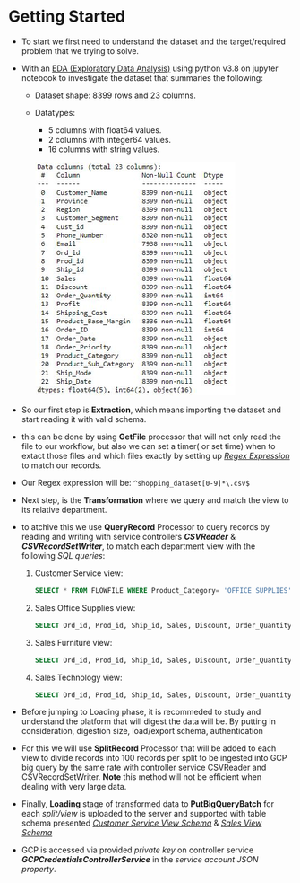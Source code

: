 # Getting Started

* To start we first need to understand the dataset and the target/required problem that we trying to solve.
* With an [EDA (Exploratory Data Analysis)](EDA_shopping_dataset.ipynb) using python v3.8 on jupyter notebook to investigate the dataset that summaries the following:
  * Dataset shape: 8399 rows and 23 columns.
  * Datatypes:
    * 5 columns with float64 values.
    * 2 columns with integer64 values.
    * 16 columns with string values.

    ![Screenshot](Images/dataset_info.JPG)

* So our first step is **Extraction**, which means importing the dataset and start reading it with valid schema.
* this can be done by using **GetFile** processor that will not only read the file to our workflow, but also we can set a timer( or set time) when to extact those files and which files exactly by setting up [_Regex Expression_](https://github.com/ziishaned/learn-regex/blob/master/README.md) to match our records.
* Our Regex expression will be: `^shopping_dataset[0-9]*\.csv$`
* Next step, is the **Transformation** where we query and match the view to its relative department.
* to atchive this we use **QueryRecord** Processor to query records by reading and writing with service controllers _**CSVReader**_ & _**CSVRecordSetWriter**_, to match each department view with the following _SQL queries_:
  1. Customer Service view:

      ```sql
      SELECT * FROM FLOWFILE WHERE Product_Category= 'OFFICE SUPPLIES'
      ```

  2. Sales Office Supplies view:

      ```sql
      SELECT Ord_id, Prod_id, Ship_id, Sales, Discount, Order_Quantity, Profit, Shipping_Cost, Product_Base_Margin, Order_ID, Order_Date, Order_Priority, Product_Sub_Category, Ship_Mode, Ship_Date FROM FLOWFILE WHERE Product_Category = 'OFFICE SUPPLIES'
      ```

  3. Sales Furniture view:
  
      ```sql
      SELECT Ord_id, Prod_id, Ship_id, Sales, Discount, Order_Quantity, Profit, Shipping_Cost, Product_Base_Margin, Order_ID, Order_Date, Order_Priority, Product_Sub_Category, Ship_Mode, Ship_Date FROM FLOWFILE WHERE Product_Category = 'FURNITURE
      ```
  
  4. Sales Technology view:
  
      ```sql
      SELECT Ord_id, Prod_id, Ship_id, Sales, Discount, Order_Quantity, Profit, Shipping_Cost, Product_Base_Margin, Order_ID, Order_Date, Order_Priority, Product_Sub_Category, Ship_Mode, Ship_Date FROM FLOWFILE WHERE Product_Category = 'TECHNOLOGY’
      ```

* Before jumping to Loading phase, it is recommeded to study and understand the platform that will digest the data will be. By putting in consideration, digestion size, load/export schema, authentication
* For this we will use **SplitRecord** Processor that will be added to each view to divide records into 100 records per split to be ingested into GCP big query by the same rate with controller service CSVReader and CSVRecordSetWriter. **Note** this method will not be efficient when dealing with very large data.
* Finally, **Loading** stage of transformed data to **PutBigQueryBatch** for each _split/view_ is uploaded to the server and supported with table schema presented [_Customer Service View Schema_](CustomerServiceViewSchema.JSON) & [_Sales View Schema_](SalesViewSchema.JSON)
* GCP is accessed via provided _private key_ on controller service **_GCPCredentialsControllerService_** in the _service account JSON property_.
